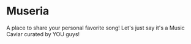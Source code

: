 # Museria
A place to share your personal favorite song! Let's just say it's a Music Caviar curated by YOU guys!
